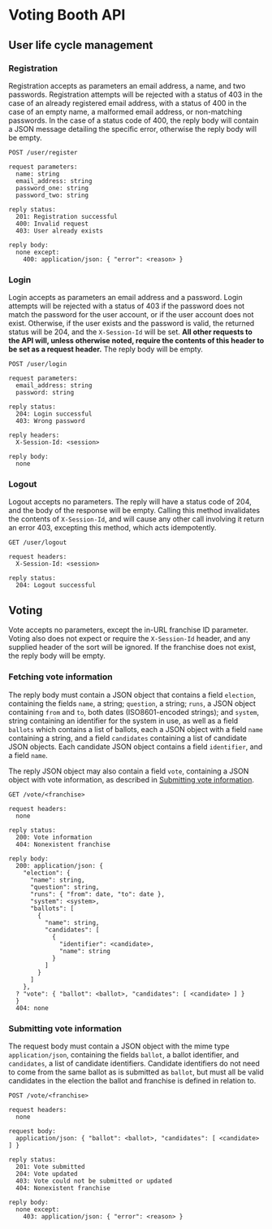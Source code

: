 # Voting Booth API

## User life cycle management

### Registration

Registration accepts as parameters an email address, a name, and two passwords. Registration attempts will be rejected with a status of 403 in the case of an already registered email address, with a status of 400 in the case of an empty name, a malformed email address, or non-matching passwords. In the case of a status code of 400, the reply body will contain a JSON message detailing the specific error, otherwise the reply body will be empty.

```
POST /user/register

request parameters:
  name: string
  email_address: string
  password_one: string
  password_two: string

reply status:
  201: Registration successful
  400: Invalid request
  403: User already exists

reply body:
  none except:
    400: application/json: { "error": <reason> }
```

### Login

Login accepts as parameters an email address and a password. Login attempts will be rejected with a status of 403 if the password does not match the password for the user account, or if the user account does not exist. Otherwise, if the user exists and the password is valid, the returned status will be 204, and the `X-Session-Id` will be set. **All other requests to the API will, unless otherwise noted, require the contents of this header to be set as a request header.** The reply body will be empty.

```
POST /user/login

request parameters:
  email_address: string
  password: string

reply status:
  204: Login successful
  403: Wrong password

reply headers:
  X-Session-Id: <session>

reply body:
  none
```

### Logout

Logout accepts no parameters. The reply will have a status code of 204, and the body of the response will be empty. Calling this method invalidates the contents of `X-Session-Id`, and will cause any other call involving it return an error 403, excepting this method, which acts idempotently.

```
GET /user/logout

request headers:
  X-Session-Id: <session>

reply status:
  204: Logout successful
```

## Voting

Vote accepts no parameters, except the in-URL franchise ID parameter. Voting also does not expect or require the `X-Session-Id` header, and any supplied header of the sort will be ignored. If the franchise does not exist, the reply body will be empty.

### Fetching vote information

The reply body must contain a JSON object that contains a field `election`, containing the fields `name`, a string; `question`, a string; `runs`, a JSON object containing `from` and `to`, both dates (ISO8601-encoded strings); and `system`, string containing an identifier for the system in use, as well as a field `ballots` which contains a list of ballots, each a JSON object with a field `name` containing a string, and a field `candidates` containing a list of candidate JSON objects. Each candidate JSON object contains a field `identifier`, and a field `name`.

The reply JSON object may also contain a field `vote`, containing a JSON object with vote information, as described in [Submitting vote information](#submitting-vote-information).

```
GET /vote/<franchise>

request headers:
  none

reply status:
  200: Vote information
  404: Nonexistent franchise

reply body:
  200: application/json: {
    "election": {
      "name": string,
      "question": string,
      "runs": { "from": date, "to": date },
      "system": <system>,
      "ballots": [
        {
          "name": string,
          "candidates": [
            {
              "identifier": <candidate>,
              "name": string
            }
          ]
        }
      ]
    },
  ? "vote": { "ballot": <ballot>, "candidates": [ <candidate> ] }
  }
  404: none
```

### Submitting vote information

The request body must contain a JSON object with the mime type `application/json`, containing the fields `ballot`, a ballot identifier, and `candidates`, a list of candidate identifiers. Candidate identifiers do not need to come from the same ballot as is submitted as `ballot`, but must all be valid candidates in the election the ballot and franchise is defined in relation to.

```
POST /vote/<franchise>

request headers:
  none

request body:
  application/json: { "ballot": <ballot>, "candidates": [ <candidate> ] }

reply status:
  201: Vote submitted
  204: Vote updated
  403: Vote could not be submitted or updated
  404: Nonexistent franchise

reply body:
  none except:
    403: application/json: { "error": <reason> }
```
